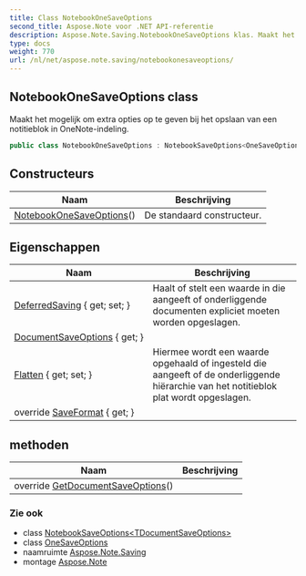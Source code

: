 ```yaml
---
title: Class NotebookOneSaveOptions
second_title: Aspose.Note voor .NET API-referentie
description: Aspose.Note.Saving.NotebookOneSaveOptions klas. Maakt het mogelijk om extra opties op te geven bij het opslaan van een notitieblok in OneNoteindeling.
type: docs
weight: 770
url: /nl/net/aspose.note.saving/notebookonesaveoptions/
---
```

## NotebookOneSaveOptions class

Maakt het mogelijk om extra opties op te geven bij het opslaan van een notitieblok in OneNote-indeling.

```csharp
public class NotebookOneSaveOptions : NotebookSaveOptions<OneSaveOptions>
```

## Constructeurs

| Naam | Beschrijving |
| --- | --- |
| [NotebookOneSaveOptions](notebookonesaveoptions/)() | De standaard constructeur. |

## Eigenschappen

| Naam | Beschrijving |
| --- | --- |
| [DeferredSaving](../../aspose.note.saving/notebooksaveoptions/deferredsaving/) { get; set; } | Haalt of stelt een waarde in die aangeeft of onderliggende documenten expliciet moeten worden opgeslagen. |
| [DocumentSaveOptions](../../aspose.note.saving/notebooksaveoptions-1/documentsaveoptions/) { get; } |  |
| [Flatten](../../aspose.note.saving/notebooksaveoptions/flatten/) { get; set; } | Hiermee wordt een waarde opgehaald of ingesteld die aangeeft of de onderliggende hiërarchie van het notitieblok plat wordt opgeslagen. |
| override [SaveFormat](../../aspose.note.saving/notebooksaveoptions-1/saveformat/) { get; } |  |

## methoden

| Naam | Beschrijving |
| --- | --- |
| override [GetDocumentSaveOptions](../../aspose.note.saving/notebooksaveoptions-1/getdocumentsaveoptions/)() |  |

### Zie ook

* class [NotebookSaveOptions&lt;TDocumentSaveOptions&gt;](../notebooksaveoptions-1/)
* class [OneSaveOptions](../onesaveoptions/)
* naamruimte [Aspose.Note.Saving](../../aspose.note.saving/)
* montage [Aspose.Note](../../)


